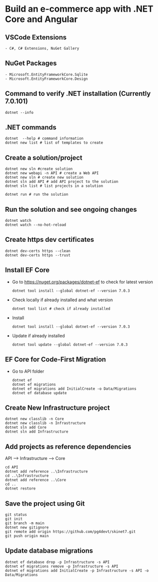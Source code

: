 # Build an e-commerce app with .NET Core and Angular

## VSCode Extensions
	- C#, C# Extensions, NuGet Gallery
	
## NuGet Packages
	- Microsoft.EntityFrameworkCore.Sqlite
	- Microsoft.EntityFrameworkCore.Design
	
## Command to verify .NET installation (Currently 7.0.101)
```
dotnet --info
```
	
## .NET commands
```
dotnet 	--help # command information
dotnet new list # list of templates to create
```

## Create a solution/project
```
dotnet new sln #create solution
dotnet new webapi -n API # create a Web API
dotnet new sln # create new solution
dotnet sln add API # add API project to the solution
dotnet sln list # list projects in a solution

dotnet run # run the solution
```

## Run the solution and see ongoing changes
```
dotnet watch 
dotnet watch --no-hot-reload
```

## Create https dev certificates
```
dotnet dev-certs https --clean
dotnet dev-certs https --trust
```

## Install EF Core

- Go to https://nuget.org/packages/dotnet-ef to check for latest version
	```
	dotnet tool install --global dotnet-ef --version 7.0.3
	```
- Check locally if already installed and what version
	```
	dotnet tool list # check if already installed
	```
- Install
	```
	dotnet tool install --global dotnet-ef --version 7.0.3
	```
- Update if already installed
	```
	dotnet tool update --global dotnet-ef --version 7.0.3
	```
	
## EF Core for Code-First Migration
- Go to API folder
	```
	dotnet ef
	dotnet ef migrations
	dotnet ef migrations add InitialCreate -o Data/Migrations
	dotnet ef database update
	```	
	
## Create New Infrastructure project
```
dotnet new classlib -n Core
dotnet new classlib -n Infrastructure
dotnet sln add Core
dotnet sln add Infrastructure
```	

## Add projects as reference dependencies

API --> Infrastructure --> Core

```
cd API
dotnet add reference ..\Infrastructure
cd ..\Infrastructure
dotnet add reference ..\Core
cd ..
dotnet restore
```

## Save the project using Git
```
git status
git init
git branch -m main
dotnet new gitignore
git remote add origin https://github.com/pg4devt/skinet7.git
git push origin main
```

## Update database migrations
```
dotnet ef database drop -p Infrastructure -s API
dotnet ef migrations remove -p Infrastructure -s API
dotnet ef migrations add InitialCreate -p Infrastructure -s API -o Data/Migrations
```